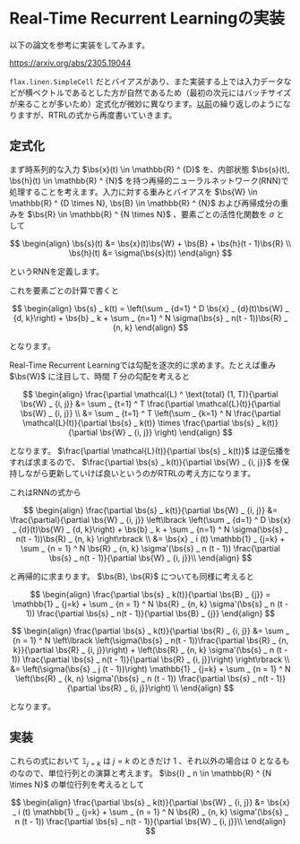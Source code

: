# Real-Time Recurrent Learningの実装

$$\newcommand{\bs}{\boldsymbol}$$

以下の論文を参考に実装をしてみます。

<https://arxiv.org/abs/2305.19044>

`flax.linen.SimpleCell` だとバイアスがあり、また実装する上では入力データなどが横ベクトルであるとした方が自然であるため（最初の次元にはバッチサイズが来ることが多いため）定式化が微妙に異なります。[以前](https://tokumini.hatenablog.com/entry/2025/02/23/120000)の繰り返しのようになりますが、RTRLの式から再度書いていきます。

## 定式化

まず時系列的な入力 $\bs{x}(t) \in \mathbb{R} ^ {D}$ を、内部状態 $\bs{s}(t), \bs{h}(t) \in \mathbb{R} ^ {N}$ を持つ再帰的ニューラルネットワーク(RNN)で処理することを考えます。入力に対する重みとバイアスを $\bs{W} \in \mathbb{R} ^ {D \times N}, \bs{B} \in \mathbb{R} ^ {N}$ および再帰成分の重みを $\bs{R} \in \mathbb{R} ^ {N \times N}$ 、要素ごとの活性化関数を $\sigma$ として

$$
\begin{align}
\bs{s}(t) &= \bs{x}(t)\bs{W} + \bs{B} + \bs{h}(t - 1)\bs{R} \\
\bs{h}(t) &= \sigma(\bs{s}(t))
\end{align}
$$

というRNNを定義します。

これを要素ごとの計算で書くと

$$
\begin{align}
\bs{s} _ k(t) = \left(\sum _ {d=1} ^ D \bs{x} _ {d}(t)\bs{W} _ {d, k}\right) + \bs{b} _ k + \sum _ {n=1} ^ N \sigma(\bs{s} _ n(t - 1))\bs{R} _ {n, k}
\end{align}
$$

となります。

Real-Time Recurrent Learningでは勾配を逐次的に求めます。たとえば重み $\bs{W}$ に注目して、時間 $T$ 分の勾配を考えると

$$
\begin{align}
\frac{\partial \mathcal{L} ^ \text{total} (1, T)}{\partial \bs{W} _ {i, j}} &= \sum _ {t=1} ^ T \frac{\partial \mathcal{L}(t)}{\partial \bs{W} _ {i, j}} \\
&= \sum _ {t=1} ^ T \left(\sum _ {k=1} ^ N
\frac{\partial \mathcal{L}(t)}{\partial \bs{s} _ k(t)} \times \frac{\partial \bs{s} _ k(t)}{\partial \bs{W} _ {i, j}}
\right)
\end{align}
$$

となります。 $\frac{\partial \mathcal{L}(t)}{\partial \bs{s} _ k(t)}$ は逆伝播をすれば求まるので、 $\frac{\partial \bs{s} _ k(t)}{\partial \bs{W} _ {i, j}}$ を保持しながら更新していけば良いというのがRTRLの考え方になります。

これはRNNの式から

$$
\begin{align}
\frac{\partial \bs{s} _ k(t)}{\partial \bs{W} _ {i, j}} &= \frac{\partial}{\partial \bs{W} _ {i, j}} \left\lbrack \left(\sum _ {d=1} ^ D \bs{x} _ {d}(t)\bs{W} _ {d, k}\right) + \bs{b} _ k + \sum _ {n=1} ^ N \sigma(\bs{s} _ n(t - 1))\bs{R} _ {n, k} \right\rbrack \\
&= \bs{x} _ i (t) \mathbb{1} _ {j=k} + \sum _ {n = 1} ^ N \bs{R} _ {n, k} \sigma'(\bs{s} _ n (t - 1)) \frac{\partial \bs{s} _ n(t - 1)}{\partial \bs{W} _ {i, j}}\\
\end{align}
$$

と再帰的に求まります。 $\bs{B}, \bs{R}$ についても同様に考えると

$$
\begin{align}
\frac{\partial \bs{s} _ k(t)}{\partial \bs{B} _ {j}} = \mathbb{1} _ {j=k} + \sum _ {n = 1} ^ N \bs{R} _ {n, k} \sigma'(\bs{s} _ n (t - 1)) \frac{\partial \bs{s} _ n(t - 1)}{\partial \bs{B} _ {j}}
\end{align}
$$

$$
\begin{align}
\frac{\partial \bs{s} _ k(t)}{\partial \bs{R} _ {i, j}} &= \sum _ {n = 1} ^ N
\left\lbrack
  \left(\sigma(\bs{s} _ n(t - 1))\frac{\partial \bs{R} _ {n, k}}{\partial \bs{R} _ {i, j}}\right)
  +
  \left(\bs{R} _ {n, k} \sigma'(\bs{s} _ n (t - 1)) \frac{\partial \bs{s} _ n(t - 1)}{\partial \bs{R} _ {i, j}}\right)
\right\rbrack \\
&= \left(\sigma(\bs{s} _ j (t - 1))\right) \mathbb{1} _ {j=k} + \sum _ {n = 1} ^ N
  \left(\bs{R} _ {k, n} \sigma'(\bs{s} _ n (t - 1)) \frac{\partial \bs{s} _ n(t - 1)}{\partial \bs{R} _ {i, j}}\right) \\
\end{align}
$$

となります。

## 実装

これらの式において $\mathbb{1} _ {j = k}$ は $j=k$ のときだけ $1$ 、それ以外の場合は $0$ となるものなので、単位行列との演算と考えます。 $\bs{I} _ n \in \mathbb{R} ^ {N \times N}$ の単位行列を考えるとして

$$
\begin{align}
\frac{\partial \bs{s} _ k(t)}{\partial \bs{W} _ {i, j}} &= \bs{x} _ i (t) \mathbb{1} _ {j=k} + \sum _ {n = 1} ^ N \bs{R} _ {n, k} \sigma'(\bs{s} _ n (t - 1)) \frac{\partial \bs{s} _ n(t - 1)}{\partial \bs{W} _ {i, j}}\\
\end{align}
$$
